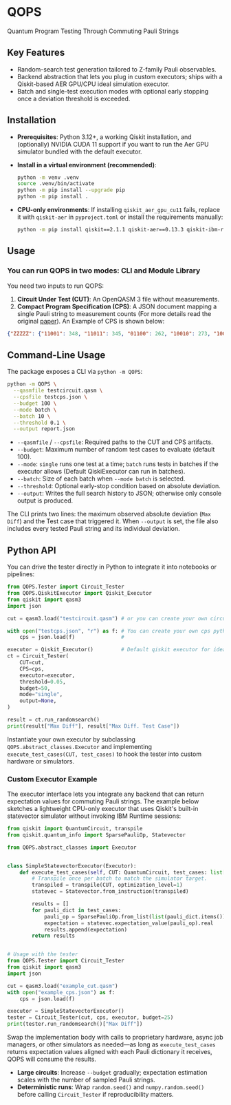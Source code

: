 # QOPS

Quantum Program Testing Through Commuting Pauli Strings

## Key Features
- Random-search test generation tailored to Z-family Pauli observables.
- Backend abstraction that lets you plug in custom executors; ships with a Qiskit-based AER GPU/CPU ideal simulation executor.
- Batch and single-test execution modes with optional early stopping once a deviation threshold is exceeded.

## Installation
- **Prerequisites**: Python 3.12+, a working Qiskit installation, and (optionally) NVIDIA CUDA 11 support if you want to run the Aer GPU simulator bundled with the default executor.
- **Install in a virtual environment (recommended)**:
  ```bash
  python -m venv .venv
  source .venv/bin/activate
  python -m pip install --upgrade pip
  python -m pip install .
  ```
  
- **CPU-only environments**: If installing `qiskit_aer_gpu_cu11` fails, replace it with `qiskit-aer` in `pyproject.toml` or install the requirements manually:
  ```bash
  python -m pip install qiskit==2.1.1 qiskit-aer==0.13.3 qiskit-ibm-runtime==0.40.1 mthree==3.0.0
  ```

## Usage
### You can run QOPS in two modes: CLI and Module Library
You need two inputs to run QOPS:
1. **Circuit Under Test (CUT)**: An OpenQASM 3 file without measurements.
2. **Compact Program Specification (CPS)**: A JSON document mapping a single Pauli string to measurement counts (For more details read the original [paper](https://dl.acm.org/doi/abs/10.1145/3691620.3695275)). An Example of CPS is shown below:

```Json
{"ZZZZZ": {"11001": 348, "11011": 345, "01100": 262, "10010": 273, "10000": 290, "00011": 51, "11101": 761, "01011": 300, "00111": 160, "10011": 72, "10110": 620, "01101": 740, "01111": 786, "01110": 231, "11100": 257, "00100": 624, "00110": 642, "11111": 718, "11110": 244, "00000": 246, "10111": 136, "01000": 97, "10100": 587, "11010": 123, "01001": 301, "00010": 231, "01010": 89, "00101": 116, "00001": 55, "11000": 102, "10101": 123, "10001": 70}}
```

## Command-Line Usage
The package exposes a CLI via `python -m QOPS`:
```bash
python -m QOPS \
  --qasmfile testcircuit.qasm \
  --cpsfile testcps.json \
  --budget 100 \
  --mode batch \
  --batch 10 \
  --threshold 0.1 \
  --output report.json
```

- `--qasmfile` / `--cpsfile`: Required paths to the CUT and CPS artifacts.
- `--budget`: Maximum number of random test cases to evaluate (default 100).
- `--mode`: `single` runs one test at a time; `batch` runs tests in batches if the executor allows (Default QiskiExecutor can run in batches).
- `--batch`: Size of each batch when `--mode batch` is selected.
- `--threshold`: Optional early-stop condition based on absolute deviation.
- `--output`: Writes the full search history to JSON; otherwise only console output is produced.

The CLI prints two lines: the maximum observed absolute deviation (`Max Diff`) and the Test case that triggered it. When `--output` is set, the file also includes every tested Pauli string and its individual deviation.

## Python API
You can drive the tester directly in Python to integrate it into notebooks or pipelines:
```python
from QOPS.Tester import Circuit_Tester
from QOPS.QiskitExecutor import Qiskit_Executor
from qiskit import qasm3
import json

cut = qasm3.load("testcircuit.qasm") # or you can create your own circuit

with open("testcps.json", "r") as f: # You can create your own cps python dict object 
    cps = json.load(f)               #

executor = Qiskit_Executor()         # Default qiskit executor for ideal simulations
ct = Circuit_Tester(
    CUT=cut,
    CPS=cps,
    executor=executor,
    threshold=0.05,
    budget=50,
    mode="single",
    output=None,
)

result = ct.run_randomsearch()
print(result["Max Diff"], result["Max Diff. Test Case"])
```

Instantiate your own executor by subclassing `QOPS.abstract_classes.Executor` and implementing `execute_test_cases(CUT, test_cases)` to hook the tester into custom hardware or simulators.

### Custom Executor Example
The executor interface lets you integrate any backend that can return expectation values for commuting Pauli strings. The example below sketches a lightweight CPU-only executor that uses Qiskit's built-in statevector simulator without invoking IBM Runtime sessions:

```python
from qiskit import QuantumCircuit, transpile
from qiskit.quantum_info import SparsePauliOp, Statevector

from QOPS.abstract_classes import Executor


class SimpleStatevectorExecutor(Executor):
    def execute_test_cases(self, CUT: QuantumCircuit, test_cases: list[dict]) -> list[float]:
        # Transpile once per batch to match the simulator target.
        transpiled = transpile(CUT, optimization_level=1)
        statevec = Statevector.from_instruction(transpiled)

        results = []
        for pauli_dict in test_cases:
            pauli_op = SparsePauliOp.from_list(list(pauli_dict.items()))
            expectation = statevec.expectation_value(pauli_op).real
            results.append(expectation)
        return results


# Usage with the tester
from QOPS.Tester import Circuit_Tester
from qiskit import qasm3
import json

cut = qasm3.load("example_cut.qasm")
with open("example_cps.json") as f:
    cps = json.load(f)

executor = SimpleStatevectorExecutor()
tester = Circuit_Tester(cut, cps, executor, budget=25)
print(tester.run_randomsearch()["Max Diff"])
```

Swap the implementation body with calls to proprietary hardware, async job managers, or other simulators as needed—as long as `execute_test_cases` returns expectation values aligned with each Pauli dictionary it receives, QOPS will consume the results.

- **Large circuits**: Increase `--budget` gradually; expectation estimation scales with the number of sampled Pauli strings.
- **Deterministic runs**: Wrap `random.seed()` and `numpy.random.seed()` before calling `Circuit_Tester` if reproducibility matters.
